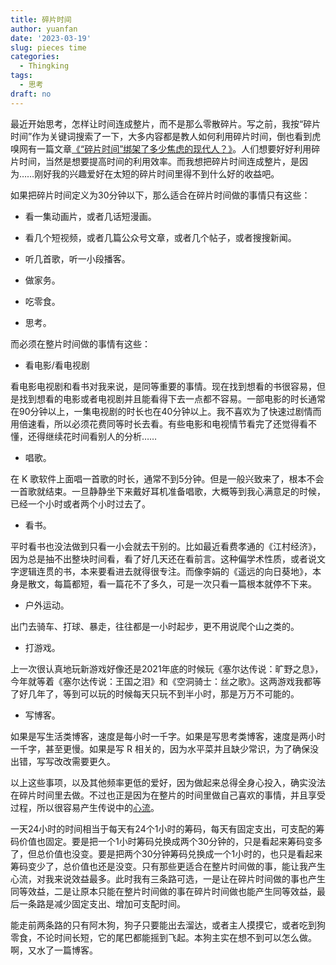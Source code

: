 ```yaml
---
title: 碎片时间
author: yuanfan
date: '2023-03-19'
slug: pieces time
categories:
  - Thingking
tags:
  - 思考
draft: no
---
```


<!--more-->

最近开始思考，怎样让时间连成整片，而不是那么零散碎片。写之前，我按“碎片时间”作为关键词搜索了一下，大多内容都是教人如何利用碎片时间，倒也看到虎嗅网有一篇文章[《“碎片时间”绑架了多少焦虑的现代人？》](https://www.huxiu.com/article/504208.html)。人们想要好好利用碎片时间，当然是想要提高时间的利用效率。而我想把碎片时间连成整片，是因为……刚好我的兴趣爱好在太短的碎片时间里得不到什么好的收益吧。

如果把碎片时间定义为30分钟以下，那么适合在碎片时间做的事情只有这些：

+ 看一集动画片，或者几话短漫画。

+ 看几个短视频，或者几篇公众号文章，或者几个帖子，或者搜搜新闻。

+ 听几首歌，听一小段播客。

+ 做家务。

+ 吃零食。

+ 思考。

而必须在整片时间做的事情有这些：

+ 看电影/看电视剧

看电影电视剧和看书对我来说，是同等重要的事情。现在找到想看的书很容易，但是找到想看的电影或者电视剧并且能看得下去一点都不容易。一部电影的时长通常在90分钟以上，一集电视剧的时长也在40分钟以上。我不喜欢为了快速过剧情而用倍速看，所以必须花费同等时长去看。有些电影和电视情节看完了还觉得看不懂，还得继续花时间看别人的分析……

+ 唱歌。

在 K 歌软件上面唱一首歌的时长，通常不到5分钟。但是一般兴致来了，根本不会一首歌就结束。一旦静静坐下来戴好耳机准备唱歌，大概等到我心满意足的时候，已经一个小时或者两个小时过去了。

+ 看书。

平时看书也没法做到只看一小会就去干别的。比如最近看费孝通的《江村经济》，因为总是抽不出整块时间看，看了好几天还在看前言。这种偏学术性质，或者说文字逻辑连贯的书，本来要看进去就得很专注。而像李娟的《遥远的向日葵地》，本身是散文，每篇都短，看一篇花不了多久，可是一次只看一篇根本就停不下来。

+ 户外运动。

出门去骑车、打球、暴走，往往都是一小时起步，更不用说爬个山之类的。

+ 打游戏。

上一次很认真地玩新游戏好像还是2021年底的时候玩《塞尔达传说：旷野之息》，今年就等着《塞尔达传说：王国之泪》和《空洞骑士：丝之歌》。这两游戏我都等了好几年了，等到可以玩的时候每天只玩不到半小时，那是万万不可能的。

+ 写博客。

如果是写生活类博客，速度是每小时一千字。如果是写思考类博客，速度是两小时一千字，甚至更慢。如果是写 R 相关的，因为水平菜并且缺少常识，为了确保没出错，写写改改需要更久。

以上这些事项，以及其他频率更低的爱好，因为做起来总得全身心投入，确实没法在碎片时间里去做。不过也正是因为在整片的时间里做自己喜欢的事情，并且享受过程，所以很容易产生传说中的[心流](https://d.cosx.org/d/422875-adam-grant)。

一天24小时的时间相当于每天有24个1小时的筹码，每天有固定支出，可支配的筹码价值也固定。要是把一个1小时筹码兑换成两个30分钟的，只是看起来筹码变多了，但总价值也没变。要是把两个30分钟筹码兑换成一个1小时的，也只是看起来筹码变少了，总价值也还是没变。只有那些更适合在整片时间做的事，能让我产生心流，对我来说效益最多。此时我有三条路可选，一是让在碎片时间做的事也产生同等效益，二是让原本只能在整片时间做的事在碎片时间做也能产生同等效益，最后一条路是减少固定支出、增加可支配时间。

能走前两条路的只有阿木狗，狗子只要能出去溜达，或者主人摸摸它，或者吃到狗零食，不论时间长短，它的尾巴都能摇到飞起。本狗主实在想不到可以怎么做。啊，又水了一篇博客。

